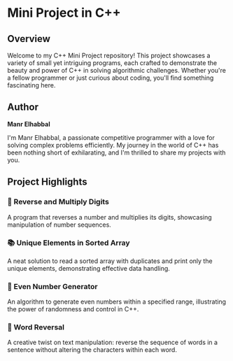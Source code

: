 # Mini Project in C++

## Overview

Welcome to my C++ Mini Project repository!
This project showcases a variety of small yet intriguing programs, each crafted to demonstrate the beauty and power of C++ in solving algorithmic challenges.
Whether you're a fellow programmer or just curious about coding, you'll find something fascinating here.

## Author

**Manr Elhabbal**

I'm Manr Elhabbal, a passionate competitive programmer with a love for solving complex problems efficiently.
My journey in the world of C++ has been nothing short of exhilarating, and I'm thrilled to share my projects with you.

## Project Highlights

### 🔄 Reverse and Multiply Digits
A program that reverses a number and multiplies its digits, showcasing manipulation of number sequences.

### 📚 Unique Elements in Sorted Array
A neat solution to read a sorted array with duplicates and print only the unique elements, demonstrating effective data handling.

### 🎲 Even Number Generator
An algorithm to generate even numbers within a specified range, illustrating the power of randomness and control in C++.

### 📜 Word Reversal
A creative twist on text manipulation: reverse the sequence of words in a sentence without altering the characters within each word.




